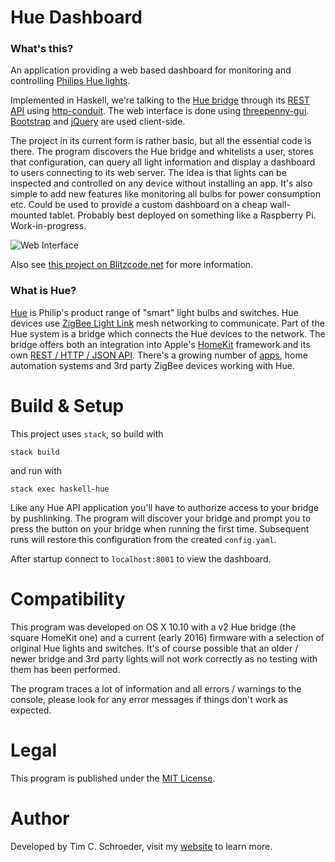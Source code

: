 
# Hue Dashboard

### What's this?

An application providing a web based dashboard for monitoring and controlling [Philips Hue lights](http://www2.meethue.com/en-XX).

Implemented in Haskell, we're talking to the [Hue bridge](http://www2.meethue.com/en-us/productdetail/philips-hue-bridge) through its [REST API](http://www.developers.meethue.com/) using [http-conduit](https://www.stackage.org/package/http-conduit). The web interface is done using [threepenny-gui](https://wiki.haskell.org/Threepenny-gui). [Bootstrap](http://getbootstrap.com/) and [jQuery](https://jquery.com/) are used client-side.

The project in its current form is rather basic, but all the essential code is there. The program discovers the Hue bridge and whitelists a user, stores that configuration, can query all light information and display a dashboard to users connecting to its web server. The idea is that lights can be inspected and controlled on any device without installing an app. It's also simple to add new features like monitoring all bulbs for power consumption etc. Could be used to provide a custom dashboard on a cheap wall-mounted tablet. Probably best deployed on something like a Raspberry Pi. Work-in-progress.

![Web Interface](https://raw.github.com/blitzcode/hue-dashboard/master/web-interface.jpg)

Also see [this project on Blitzcode.net](http://www.blitzcode.net/haskell.shtml#hue-dashboard) for more information.

### What is Hue?

[Hue](http://www2.meethue.com/en-XX) is Philip's product range of "smart" light bulbs and switches. Hue devices use [ZigBee Light Link](http://www.zigbee.org/zigbee-for-developers/applicationstandards/zigbee-light-link/) mesh networking to communicate. Part of the Hue system is a bridge which connects the Hue devices to the network. The bridge offers both an integration into Apple's [HomeKit](http://www.apple.com/ios/homekit/) framework and its own [REST / HTTP / JSON API](http://www.developers.meethue.com/). There's a growing number of [apps](http://www.developers.meethue.com/otherapps/otherAppsIOS.html), home automation systems and 3rd party ZigBee devices working with Hue.

# Build & Setup

This project uses `stack`, so build with

    stack build

and run with

    stack exec haskell-hue

Like any Hue API application you'll have to authorize access to your bridge by pushlinking. The program will discover your bridge and prompt you to press the button on your bridge when running the first time. Subsequent runs will restore this configuration from the created `config.yaml`.

After startup connect to `localhost:8001` to view the dashboard.

# Compatibility

This program was developed on OS X 10.10 with a v2 Hue bridge (the square HomeKit one) and a current (early 2016) firmware with a selection of original Hue lights and switches. It's of course possible that an older / newer bridge and 3rd party lights will not work correctly as no testing with them has been performed.

The program traces a lot of information and all errors / warnings to the console, please look for any error messages if things don't work as expected.

# Legal

This program is published under the [MIT License](http://en.wikipedia.org/wiki/MIT_License).

# Author

Developed by Tim C. Schroeder, visit my [website](http://www.blitzcode.net) to learn more.


